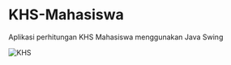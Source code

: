 # KHS-Mahasiswa
Aplikasi perhitungan KHS Mahasiswa menggunakan Java Swing


![KHS](https://user-images.githubusercontent.com/41660051/102964549-8bb28500-451e-11eb-99f1-502034703892.png)

